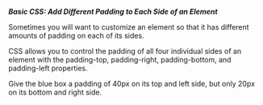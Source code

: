***Basic CSS: Add Different Padding to Each Side of an Element***

Sometimes you will want to customize an element so that it has different amounts of padding on each of its sides.

CSS allows you to control the padding of all four individual sides of an element with the padding-top, padding-right, padding-bottom, and padding-left properties.


Give the blue box a padding of 40px on its top and left side, but only 20px on its bottom and right side.
